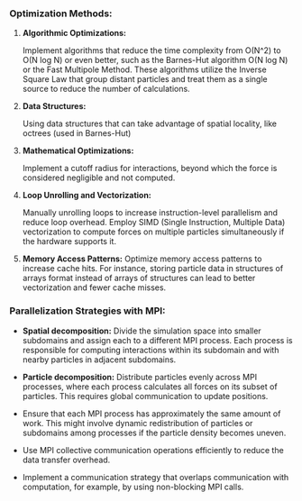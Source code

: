 ### Optimization Methods:

1. **Algorithmic Optimizations:**

   Implement algorithms that reduce the time complexity from O(N^2) to O(N log N) or even better, such as the Barnes-Hut algorithm O(N log N) or the Fast Multipole Method.
   These algorithms utilize the Inverse Square Law that group distant particles and treat them as a single source to reduce the number of calculations.

2. **Data Structures:**

   Using data structures that can take advantage of spatial locality, like octrees (used in Barnes-Hut)

3. **Mathematical Optimizations:**

   Implement a cutoff radius for interactions, beyond which the force is considered negligible and not computed.

4. **Loop Unrolling and Vectorization:**

   Manually unrolling loops to increase instruction-level parallelism and reduce loop overhead.
   Employ SIMD (Single Instruction, Multiple Data) vectorization to compute forces on multiple particles simultaneously if the hardware supports it.

5. **Memory Access Patterns:**
   Optimize memory access patterns to increase cache hits. For instance, storing particle data in structures of arrays format instead of arrays of structures can lead to better vectorization and fewer cache misses.

### Parallelization Strategies with MPI:

- **Spatial decomposition:** Divide the simulation space into smaller subdomains and assign each to a different MPI process. Each process is responsible for computing interactions within its subdomain and with nearby particles in adjacent subdomains.
- **Particle decomposition:** Distribute particles evenly across MPI processes, where each process calculates all forces on its subset of particles. This requires global communication to update positions.

- Ensure that each MPI process has approximately the same amount of work. This might involve dynamic redistribution of particles or subdomains among processes if the particle density becomes uneven.

- Use MPI collective communication operations efficiently to reduce the data transfer overhead.
- Implement a communication strategy that overlaps communication with computation, for example, by using non-blocking MPI calls.
